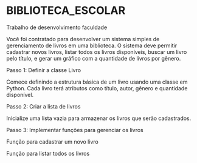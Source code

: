 # BIBLIOTECA_ESCOLAR
Trabalho de desenvolvimento faculdade


Você foi contratado para desenvolver um sistema simples de gerenciamento de livros em uma biblioteca. O sistema deve permitir cadastrar novos livros, listar todos os livros disponíveis, buscar um livro pelo título, e gerar um gráfico com a quantidade de livros por gênero.

Passo 1: Definir a classe Livro

Comece definindo a estrutura básica de um livro usando uma classe em Python. Cada livro terá atributos como título, autor, gênero e quantidade disponível.

Passo 2: Criar a lista de livros

Inicialize uma lista vazia para armazenar os livros que serão cadastrados.

Passo 3: Implementar funções para gerenciar os livros

Função para cadastrar um novo livro

Função para listar todos os livros
